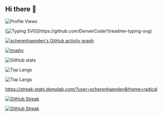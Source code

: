 ## Hi there 👋

<!--
**scherenhaenden/scherenhaenden** is a ✨ _special_ ✨ repository because its `README.md` (this file) appears on your GitHub profile.

Here are some ideas to get you started:

- 🔭 I’m currently working on ...
- 🌱 I’m currently learning ...
- 👯 I’m looking to collaborate on ...
- 🤔 I’m looking for help with ...
- 💬 Ask me about ...
- 📫 How to reach me: ...
- 😄 Pronouns: ...
- ⚡ Fun fact: ...
-->

<!-- Profile View Counter -->
![Profile Views](https://komarev.com/ghpvc/?username=scherenhaenden&color=brightgreen)

<!-- Readme Typing SVG (Animated Typing Effect) -->
[![Typing SVG](https://readme-typing-svg.herokuapp.com/?lines=Hello,+I'm+scherenhaenden;Welcome+to+my+profile!)](https://github.com/DenverCoder1/readme-typing-svg)


<!-- GitHub Activity Graph -->
[![scherenhaenden's GitHub activity graph](https://github-readme-activity-graph.vercel.app/graph?username=scherenhaenden&bg_color=862d8c&color=000000&line=000000&point=00f5ff&area=true&hide_border=true)](https://github.com/ashutosh00710/github-readme-activity-graph)


[![trophy](https://github-profile-trophy.vercel.app/?username=scherenhaenden&theme=onedark)](https://github.com/ryo-ma/github-profile-trophy)


![GitHub stats](https://github-readme-stats.vercel.app/api?username=scherenhaenden&show_icons=true&bg_color=30,00f5ff,ff00ff,233aa8&title_color=000000&text_color=000000)


![Top Langs](https://github-readme-stats.vercel.app/api/top-langs/?username=scherenhaenden&show_icons=true&bg_color=30,00f5ff,ff00ff,233aa8&title_color=000000&text_color=000000)

![Top Langs](https://github-readme-stats.vercel.app/api/top-langs/?username=scherenhaenden&layout=compact&show_icons=true&bg_color=30,00f5ff,ff00ff,233aa8&title_color=000000&text_color=000000)



https://streak-stats.demolab.com/?user=scherenhaenden&theme=radical

<!-- GitHub Streak Stats -->
[![GitHub Streak](https://streak-stats.demolab.com/?user=scherenhaenden&theme=radical)](https://git.io/streak-stats)

<!-- GitHub Streak Stats -->
[![GitHub Streak](https://streak-stats.demolab.com/?user=scherenhaenden&theme=radical)](https://git.io/streak-stats)






<!-- GitHub Readme Quotes - ->
![Quote](https://github-readme-quotes.herokuapp.com/quote)

<!-- Spotify Now-Playing Widget - ->
![Spotify](https://spotify-github-profile.vercel.app/api/now-playing)

<!-- Twitter Latest Tweets - ->
![Twitter](https://github-readme-twitter.gazf.vercel.app/api?id=scherenhaenden)

<!-- StackOverflow Stats - ->
![StackOverflow](https://github-readme-stackoverflow.vercel.app/?userID=your_stackoverflow_user_id)

<!-- Medium Latest Articles - ->
![Medium](https://github-readme-medium.vercel.app/?username=your_medium_username)

<!-- Dev.to Latest Articles - ->
![Dev.to](https://github-readme-devto.vercel.app/api/articles?username=your_devto_username)

<!-- YouTube Latest Videos - ->
![YouTube](https://github-readme-youtube.vercel.app/api?channel_id=your_channel_id)


![Waketime](https://github-readme-stats.vercel.app/api/wakatime?username=scherenhaenden&show_icons=true&hide_border=true&line_height=27&display_name=scherenhaenden&theme=react&hide=stars,issues)


<img src="https://raw.githubusercontent.com/scherenhaenden/scherenhaenden/master/github-contribution-grid-snake.svg" alt="snake"></img>

[![GitHub Skyline](https://skyline.github.com/scherenhaenden/scherenhaenden.png)](https://skyline.github.com/scherenhaenden/scherenhaenden)


![Dev.to](https://github-readme-devto.vercel.app/api/articles?username=your_devto_username)  (Replace with your Dev.to username)



-->

